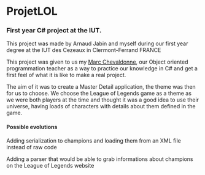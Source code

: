 ProjetLOL
=========
### First year C# project at the IUT.

This project was made by Arnaud Jabin and myself during our first year degree at the IUT des Cezeaux in Clermont-Ferrand FRANCE

This project was given to us my [Marc Chevaldonne], our Object oriented programmation teacher as a way to practice our knowledge in C# and get a first 
feel of what it is like to make a real project. 

The aim of it was to create a Master Detail application, the theme was then for us to choose. We choose the League of Legends game as a theme as we were both players at the time and thought it was a good idea to use their universe, having loads of characters with details about them defined in the game.

#### Possible evolutions 
Adding serialization to champions and loading them from an XML file instead of raw code

Adding a parser that would be able to grab informations about champions on the League of Legends website

[Marc Chevaldonne]:http://marc.chevaldonne.free.fr/ens_rech/Bienvenue/Bienvenue.html
